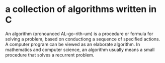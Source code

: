 # a collection of algorithms written in C

An algorithm (pronounced AL-go-rith-um) is a procedure or formula for solving a problem,
 based on conductiong a sequence of specified actions. A computer program can be viewed 
 as an elaborate algorithm. In mathematics and computer science, an algorithm usually means
 a small procedure that solves a recurrent problem.